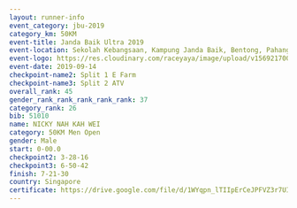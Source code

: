 ```yaml
---
layout: runner-info 
event_category: jbu-2019 
category_km: 50KM 
event-title: Janda Baik Ultra 2019 
event-location: Sekolah Kebangsaan, Kampung Janda Baik, Bentong, Pahang, Malaysia 
event-logo: https://res.cloudinary.com/raceyaya/image/upload/v1569217009/logo/janda-baik_vch1pc.jpg 
event-date: 2019-09-14 
checkpoint-name2: Split 1 E Farm 
checkpoint-name3: Split 2 ATV 
overall_rank: 45
gender_rank_rank_rank_rank_rank: 37
category_rank: 26
bib: 51010
name: NICKY NAH KAH WEI
category: 50KM Men Open
gender: Male
start: 0-00.0
checkpoint2: 3-28-16
checkpoint3: 6-50-42
finish: 7-21-30
country: Singapore
certificate: https://drive.google.com/file/d/1WYqpn_lTIIpErCeJPFVZ3r7UIy5EfcT_/view?usp=sharing
---
```

